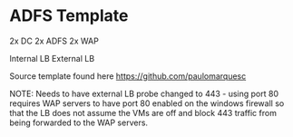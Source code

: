 # ADFS Template

  2x DC
  2x ADFS
  2x WAP
  
  Internal LB
  External LB

Source template found here https://github.com/paulomarquesc

NOTE: Needs to have external LB probe changed to 443 - using port 80 requires WAP servers to have port 80 enabled on the windows firewall so that the LB does not assume the VMs are off and block 443 traffic from being forwarded to the WAP servers.
